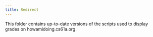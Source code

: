 ```yaml
---
title: Redirect
---
```


This folder contains up-to-date versions of the scripts used to display grades on howamidoing.cs61a.org.
